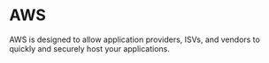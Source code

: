 # AWS
AWS is designed to allow application providers, ISVs, and vendors to quickly and securely host your applications.
